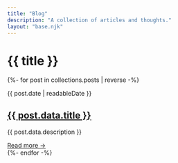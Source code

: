 ```yaml
---
title: "Blog"
description: "A collection of articles and thoughts."
layout: "base.njk"
---
```

<h1 class="text-5xl font-extrabold text-fuchsia-400 mb-8">{{ title }}</h1>

<div class="space-y-8">
  {%- for post in collections.posts | reverse -%}
  <div class="p-6 bg-gray-900 rounded-lg">
    <p class="text-sm text-gray-400">{{ post.date | readableDate }}</p>
    <h2 class="text-3xl font-bold mt-2">
      <a href="{{ post.url }}" class="text-fuchsia-400 hover:underline">{{ post.data.title }}</a>
    </h2>
    <p class="mt-4 text-gray-300">{{ post.data.description }}</p>
    <a href="{{ post.url }}" class="inline-block mt-4 text-white font-bold hover:text-fuchsia-400">Read more →</a>
  </div>
{%- endfor -%}
</div>